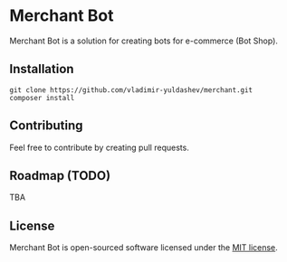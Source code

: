 # Merchant Bot

Merchant Bot is a solution for creating bots for e-commerce (Bot Shop).

## Installation

    git clone https://github.com/vladimir-yuldashev/merchant.git
    composer install

## Contributing

Feel free to contribute by creating pull requests.

## Roadmap (TODO)

TBA

## License

Merchant Bot is open-sourced software licensed under the [MIT license](http://opensource.org/licenses/MIT).
